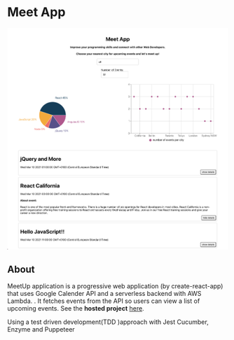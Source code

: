 # Meet App

![Meet App](src/img/meet.PNG)

## About

MeetUp application is a progressive web application (by create-react-app) that uses Google Calender API and a serverless backend with AWS Lambda. . It fetches events from the API so users can view a list of upcoming events. See the **hosted project** [here](https://joolanda.github.io/meet/). <br />

Using a test driven development(TDD )approach with Jest Cucumber, Enzyme and Puppeteer
